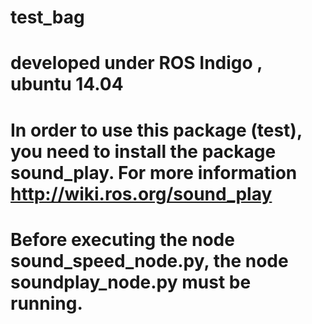 # test_bag
# developed under ROS Indigo , ubuntu 14.04
# In order to use this package (test), you need to install the package sound_play. For more information http://wiki.ros.org/sound_play
# Before executing the node sound_speed_node.py, the node soundplay_node.py must be running.
